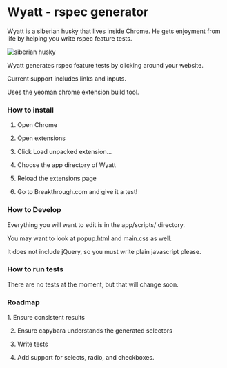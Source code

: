 <h1>Wyatt - rspec generator</h1>
Wyatt is a siberian husky that lives inside Chrome. He gets enjoyment from life by helping you write rspec feature tests.

![siberian husky](https://s3.amazonaws.com/uploads.hipchat.com/75536/541563/BmwNCEfPIQJUqLy/icon-327.png)

Wyatt generates rspec feature tests by clicking around your website. 

Current support includes links and inputs.

Uses the yeoman chrome extension build tool.

<h3>How to install</h3>

1. Open Chrome

2. Open extensions

3. Click Load unpacked extension...

4. Choose the app directory of Wyatt

5. Reload the extensions page

6. Go to Breakthrough.com and give it a test!

<h3>How to Develop</h3>
Everything you will want to edit is in the app/scripts/ directory.

You may want to look at popup.html and main.css as well.

It does not include jQuery, so you must write plain javascript please.

<h3>How to run tests</h3>
There are no tests at the moment, but that will change soon.

<h3>Roadmap</h3>
1. Ensure consistent results

2. Ensure capybara understands the generated selectors

3. Write tests

4. Add support for selects, radio, and checkboxes.
